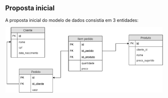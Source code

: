 ## Proposta inicial
A proposta inicial do modelo de dados consistia em 3 entidades: 

![Proposta Inicial](images/orders.png)

